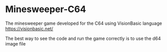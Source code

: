 # Minesweeper-C64
The minesweeper game developed for the C64 using VisionBasic language https://visionbasic.net/

The best way to see the code and run the game correctly is to use the d64 image file
